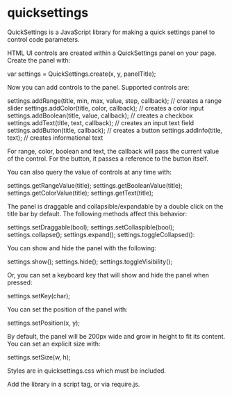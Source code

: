 # quicksettings
QuickSettings is a JavaScript library for making a quick settings panel to control code parameters.

HTML UI controls are created within a QuickSettings panel on your page. Create the panel with:

  var settings = QuickSettings.create(x, y, panelTitle);

Now you can add controls to the panel. Supported controls are:

  settings.addRange(title, min, max, value, step, callback);  // creates a range slider
  settings.addColor(title, color, callback);                  // creates a color input
  settings.addBoolean(title, value, callback);                // creates a checkbox
  settings.addText(title, text, callback);                    // creates an input text field
  settings.addButton(title, callback);                        // creates a button
  settings.addInfo(title, text);                              // creates informational text

For range, color, boolean and text, the callback will pass the current value of the control. For the button, it passes a reference to the button itself.

You can also query the value of controls at any time with:

  settings.getRangeValue(title);
  settings.getBooleanValue(title);
  settings.getColorValue(title);
  settings.getText(title);

The panel is draggable and collapsible/expandable by a double click on the title bar by default. The following methods affect this behavior:

  settings.setDraggable(bool);
  settings.setCollaspible(bool);
  settings.collapse();
  settings.expand();
  settings.toggleCollapsed():

You can show and hide the panel with the following:

  settings.show();
  settings.hide();
  settings.toggleVisibility();
  
Or, you can set a keyboard key that will show and hide the panel when pressed:

  settings.setKey(char);
  
You can set the position of the panel with:

  settings.setPosition(x, y);

By default, the panel will be 200px wide and grow in height to fit its content. You can set an explicit size with:

  settings.setSize(w, h);

Styles are in quicksettings.css which must be included.

Add the library in a script tag, or via require.js.
